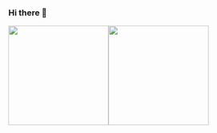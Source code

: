 ### Hi there 👋

<div style="display: flex; flex-direction: row; width: 500; justifyContent: space-between">
  <img src="https://gyazo.com/eb5c5741b6a9a16c692170a41a49c858.png" width="200" />
  <img src="https://gyazo.com/eb5c5741b6a9a16c692170a41a49c858.png" width="200" />
</div>

<!--
**mu-gamal/mu-gamal** is a ✨ _special_ ✨ repository because its `README.md` (this file) appears on your GitHub profile.

Here are some ideas to get you started:

- 🔭 I’m currently working on ...
- 🌱 I’m currently learning ...
- 👯 I’m looking to collaborate on ...
- 🤔 I’m looking for help with ...
- 💬 Ask me about ...
- 📫 How to reach me: ...
- 😄 Pronouns: ...
- ⚡ Fun fact: ...
-->
